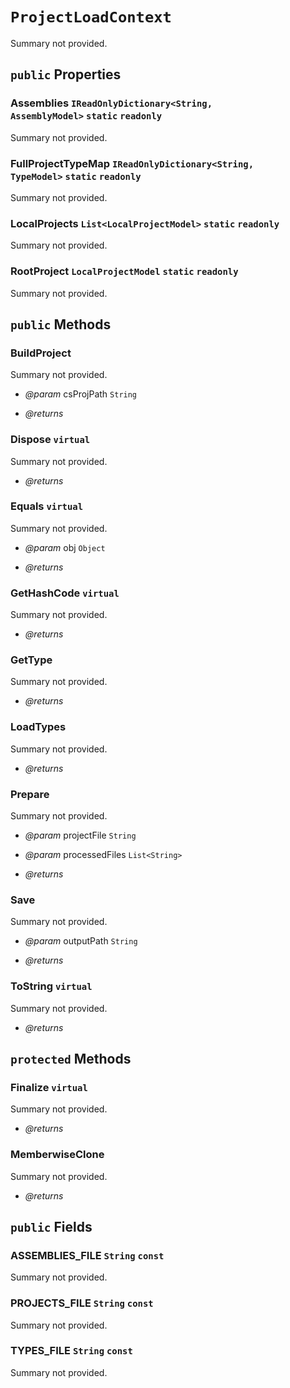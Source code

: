 # <code><span title="undefined">ProjectLoadContext</span></code>

Summary not provided.

## `public` Properties

### Assemblies <code><span title="undefined">IReadOnlyDictionary</span><<span title="undefined">String</span>, <span title="undefined">AssemblyModel</span>></code> `static` `readonly`

Summary not provided.

### FullProjectTypeMap <code><span title="undefined">IReadOnlyDictionary</span><<span title="undefined">String</span>, <span title="undefined">TypeModel</span>></code> `static` `readonly`

Summary not provided.

### LocalProjects <code><span title="undefined">List</span><<span title="undefined">LocalProjectModel</span>></code> `static` `readonly`

Summary not provided.

### RootProject <code><span title="undefined">LocalProjectModel</span></code> `static` `readonly`

Summary not provided.



## `public` Methods

### BuildProject

Summary not provided.

- *@param* csProjPath <code><span title="undefined">String</span></code>

- *@returns* 

### Dispose `virtual`

Summary not provided.

- *@returns* 

### Equals `virtual`

Summary not provided.

- *@param* obj <code><span title="undefined">Object</span></code>

- *@returns* 

### GetHashCode `virtual`

Summary not provided.

- *@returns* 

### GetType

Summary not provided.

- *@returns* 

### LoadTypes

Summary not provided.

- *@returns* 

### Prepare

Summary not provided.

- *@param* projectFile <code><span title="undefined">String</span></code>
- *@param* processedFiles <code><span title="undefined">List</span><<span title="undefined">String</span>></code>

- *@returns* 

### Save

Summary not provided.

- *@param* outputPath <code><span title="undefined">String</span></code>

- *@returns* 

### ToString `virtual`

Summary not provided.

- *@returns* 

## `protected` Methods

### Finalize `virtual`

Summary not provided.

- *@returns* 

### MemberwiseClone

Summary not provided.

- *@returns* 

## `public` Fields

### ASSEMBLIES_FILE <code><span title="undefined">String</span></code> `const`

Summary not provided.

### PROJECTS_FILE <code><span title="undefined">String</span></code> `const`

Summary not provided.

### TYPES_FILE <code><span title="undefined">String</span></code> `const`

Summary not provided.